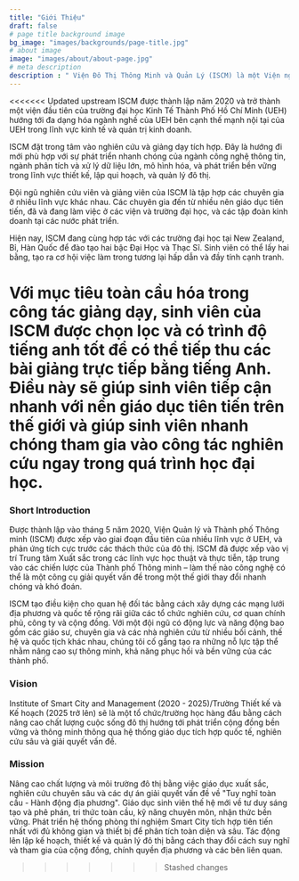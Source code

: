 ```yaml
---
title: "Giới Thiệu"
draft: false
# page title background image
bg_image: "images/backgrounds/page-title.jpg"
# about image
image: "images/about/about-page.jpg"
# meta description
description : " Viện Đô Thị Thông Minh và Quản Lý (ISCM) là một Viện nghiên cứu thuộc Trường Công Nghệ và Thiết Kế (CTD) thuộc hệ thống trường Đại Học Kinh Tế Thành Phố Hồ Chí Minh (UEH). Nghiên cứu và giảng dạy của ISCM được xây dựng trên nền tảng tích hợp các ứng dụng công nghệ trong nhiều lĩnh vực và các mô hình quản lý và toán tối ưu nhằm xây dựng và phát triển các đô thị thông minh, xanh, và bền vững."
---
```


<<<<<<< Updated upstream
ISCM được thành lập năm 2020 và trở thành một viện đầu tiên của trường đại học Kinh Tế Thành Phố Hồ Chí Minh (UEH) hướng tới đa dạng hóa ngành nghề của UEH bên cạnh thế mạnh nội tại của UEH trong lĩnh vực kinh tế và quản trị kinh doanh.

ISCM đặt trong tâm vào nghiên cứu và giảng dạy tích hợp. Đây là hướng đi mới phù hợp với sự phát triển nhanh chóng của ngành công nghệ thông tin, ngành phân tích và xử lý dữ liệu lớn, mô hình hóa, và phát triển bền vững trong lĩnh vực thiết kế, lập qui hoạch, và quản lý đô thị.

Đội ngũ nghiên cứu viên và giảng viên của ISCM là tập hợp các chuyên gia ở nhiều lĩnh vực khác nhau. Các chuyên gia đến từ nhiều nên giáo dục tiên tiến, đã và đang làm việc ở các viện và trường đại học, và các tập đoàn kinh doanh tại các nước phát triển.

Hiện nay, ISCM đang cùng hợp tác với các trường đại học tại New Zealand, Bỉ, Hàn Quốc để đào tạo hai bậc Đại Học và Thạc Sĩ. Sinh viên có thể lấy hai bằng, tạo ra cơ hội việc làm trong tương lại hấp dẫn và đầy tính cạnh tranh.

Với mục tiêu toàn cầu hóa trong công tác giảng dạy, sinh viên của ISCM được chọn lọc và có trình độ tiếng anh tốt để có thể tiếp thu các bài giảng trực tiếp bằng tiếng Anh. Điều này sẽ giúp sinh viên tiếp cận nhanh với nền giáo dục tiên tiến trên thế giới và giúp sinh viên nhanh chóng tham gia vào công tác nghiên cứu ngay trong quá trình học đại học.
=======
### Short Introduction
Được thành lập vào tháng 5 năm 2020, Viện Quản lý và Thành phố Thông minh (ISCM) được xếp vào giai đoạn đầu tiên của nhiều lĩnh vực ở UEH, và phản ứng tích cực trước các thách thức của đô thị. ISCM đã được xếp vào vị trí Trung tâm Xuất sắc trong các lĩnh vực học thuật và thực tiễn, tập trung vào các chiến lược của Thành phố Thông minh – làm thế nào công nghệ có thể là một công cụ giải quyết vấn đề trong một thế giới thay đổi nhanh chóng và khó đoán.

ISCM tạo điều kiện cho quan hệ đối tác bằng cách xây dựng các mạng lưới địa phương và quốc tế rộng rãi giữa các tổ chức nghiên cứu, cơ quan chính phủ, công ty và cộng đồng. Với một đội ngũ có động lực và năng động bao gồm các giáo sư, chuyên gia và các nhà nghiên cứu từ nhiều bối cảnh, thế hệ và quốc tịch khác nhau, chúng tôi cố gắng tạo ra những nỗ lực tập thể nhằm nâng cao sự thông minh, khả năng phục hồi và bền vững của các thành phố.


### Vision

Institute of Smart City and Management (2020 - 2025)/Trường Thiết kế và Kế hoạch (2025 trở lên) sẽ là một tổ chức/trường học hàng đầu bằng cách nâng cao chất lượng cuộc sống đô thị hướng tới phát triển cộng đồng bền vững và thông minh thông qua hệ thống giáo dục tích hợp quốc tế, nghiên cứu sâu và giải quyết vấn đề.

### Mission

Nâng cao chất lượng và môi trường đô thị bằng việc giáo dục xuất sắc, nghiên cứu chuyên sâu và các dự án giải quyết vấn đề về "Tuy nghĩ toàn cầu - Hành động địa phương". Giáo dục sinh viên thế hệ mới về tư duy sáng tạo và phê phán, tri thức toàn cầu, kỹ năng chuyên môn, nhận thức bền vững. Phát triển hệ thống phòng thí nghiệm Smart City tích hợp tiên tiến nhất với đủ không gian và thiết bị để phân tích toàn diện và sâu. Tác động lên lập kế hoạch, thiết kế và quản lý đô thị bằng cách thay đổi cách suy nghĩ và tham gia của cộng đồng, chính quyền địa phương và các bên liên quan.
>>>>>>> Stashed changes
